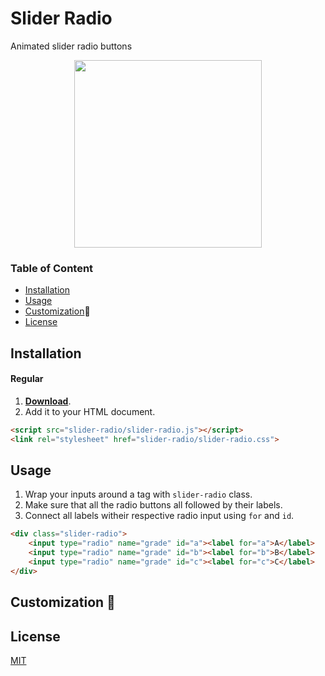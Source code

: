 # Slider Radio
Animated slider radio buttons

<p align="center">
<img width="300" src="https://thumbs.gfycat.com/HandmadeMajorEsok-size_restricted.gif" />
</p>

### Table of Content
- [Installation](#installation)
- [Usage](#usage)
- [Customization](#customization)🎉
- [License](#license)

## Installation
#### Regular
1. <a href="src/slider-radio.zip">**Download**</a>.
2. Add it to your HTML document.
```html
<script src="slider-radio/slider-radio.js"></script>
<link rel="stylesheet" href="slider-radio/slider-radio.css">
```

## Usage
1. Wrap your inputs around a tag with `slider-radio` class.
2. Make sure that all the radio buttons all followed by their labels.
3. Connect all labels witheir respective radio input using `for` and `id`.
```html
<div class="slider-radio">
    <input type="radio" name="grade" id="a"><label for="a">A</label>
    <input type="radio" name="grade" id="b"><label for="b">B</label>
    <input type="radio" name="grade" id="c"><label for="c">C</label>
</div>
```

## Customization 🎉


## License
[MIT](https://github.com/billoosijok/slider-radio/blob/master/LICENSE)
